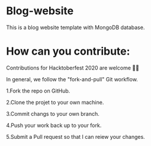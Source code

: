 # Blog-website
This is a blog website template with MongoDB database.

# How can you contribute:
Contributions for Hacktoberfest 2020 are welcome 🎉🎉

In general, we follow the "fork-and-pull" Git workflow.

1.Fork the repo on GitHub.

2.Clone the projet to your own machine.

3.Commit changs to your own branch.

4.Push your work back up to your fork.

5.Submit a Pull request so that I can reiew your changes.

